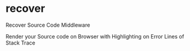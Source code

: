 # recover
Recover Source Code Middleware
 
Render your Source code on Browser with Highlighting on Error Lines of Stack Trace
